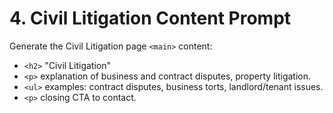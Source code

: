 <!--
File: prompts/4-content-civil-litigation.md
Version: 1.0.0
Created: 2025-07-12
Modified: 2025-07-12
-->

# 4. Civil Litigation Content Prompt

Generate the Civil Litigation page `<main>` content:
- `<h2>` "Civil Litigation"
- `<p>` explanation of business and contract disputes, property litigation.
- `<ul>` examples: contract disputes, business torts, landlord/tenant issues.
- `<p>` closing CTA to contact.


